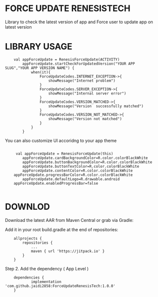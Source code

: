 # FORCE UPDATE RENESISTECH

Library to check the latest version of app and Force user to update app on latest version


# LIBRARY USAGE

```
	val appForceUpdate = RenesisForceUpdate(ACTIVITY)
        appForceUpdate.startCheckForUpdatedVersion("YOUR APP SLUG","YOUR APP VERSION NAME") {
            when(it){
                ForceUpdateCodes.INTERNET_EXCEPTION->{
                    showMessage("Internet problem")
                }
                ForceUpdateCodes.SERVER_EXCEPTION->{
                    showMessage("Internal server error")
                }
                ForceUpdateCodes.VERSION_MATCHED->{
                    showMessage("Version  successfully matched")
                }
                ForceUpdateCodes.VERSION_NOT_MATCHED->{
                    showMessage("Version not matched")
                }
            }
        }	
```

You can also customize UI accoridng to your app theme

```

	 val appForceUpdate = RenesisForceUpdate(this)
        appForceUpdate.cardBackgroundColor=R.color.colorBlackWhite
        appForceUpdate.buttonBackgroundColor=R.color.colorBlackWhite
        appForceUpdate.buttonTextColor=R.color.colorBlackWhite
        appForceUpdate.contentColor=R.color.colorBlackWhite
	appForceUpdate.progressBarColor=R.color.colorBlackWhite
        appForceUpdate.defaultLogo=R.drawable.android
	appForceUpdate.enabledProgressBar=false
	
```	



# DOWNLOD

Download the latest AAR from Maven Central or grab via Gradle:

Add it in your root build.gradle at the end of repositories:

```
	allprojects {
		repositories {
			...
			maven { url 'https://jitpack.io' }
		}
	}
```  
Step 2. Add the dependency ( App Level )

```
	dependencies {
	        implementation 'com.github.jaidi2858:ForceUpdateRenesisTech:1.0.0'
	}
```
  
  
